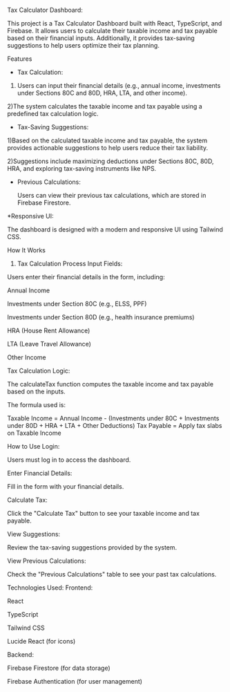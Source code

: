 Tax Calculator Dashboard:


This project is a Tax Calculator Dashboard built with React, TypeScript, and Firebase. It allows users to calculate their taxable income and tax payable based on their financial inputs. Additionally, it provides tax-saving suggestions to help users optimize their tax planning.

Features

* Tax Calculation:

1) Users can input their financial details (e.g., annual income, investments under Sections 80C and 80D, HRA, LTA, and other income).

2)The system calculates the taxable income and tax payable using a predefined tax calculation logic.

* Tax-Saving Suggestions:

1)Based on the calculated taxable income and tax payable, the system provides actionable suggestions to help users reduce their tax liability.

2)Suggestions include maximizing deductions under Sections 80C, 80D, HRA, and exploring tax-saving instruments like NPS.

* Previous Calculations:

  Users can view their previous tax calculations, which are stored in Firebase Firestore.

*Responsive UI:

The dashboard is designed with a modern and responsive UI using Tailwind CSS.

How It Works
1. Tax Calculation Process
Input Fields:

Users enter their financial details in the form, including:

Annual Income

Investments under Section 80C (e.g., ELSS, PPF)

Investments under Section 80D (e.g., health insurance premiums)

HRA (House Rent Allowance)

LTA (Leave Travel Allowance)

Other Income

Tax Calculation Logic:

The calculateTax function computes the taxable income and tax payable based on the inputs.

The formula used is:

Taxable Income = Annual Income - (Investments under 80C + Investments under 80D + HRA + LTA + Other Deductions)
Tax Payable = Apply tax slabs on Taxable Income


How to Use
Login:

Users must log in to access the dashboard.

Enter Financial Details:

Fill in the form with your financial details.

Calculate Tax:

Click the "Calculate Tax" button to see your taxable income and tax payable.

View Suggestions:

Review the tax-saving suggestions provided by the system.

View Previous Calculations:

Check the "Previous Calculations" table to see your past tax calculations.


Technologies Used:
Frontend:

React

TypeScript

Tailwind CSS

Lucide React (for icons)

Backend:

Firebase Firestore (for data storage)

Firebase Authentication (for user management)
